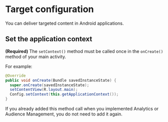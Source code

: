 # Target configuration

You can deliver targeted content in Android applications.

## Set the application context

**(Required)** The `setContext()` method must be called once in the `onCreate()` method of your main activity.

For example:

```java
@Override 
public void onCreate(Bundle savedInstanceState) { 
  super.onCreate(savedInstanceState); 
  setContentView(R.layout.main); 
  Config.setContext(this.getApplicationContext()); 
}
```

If you already added this method call when you implemented Analytics or Audience Management, you do not need to add it again.
